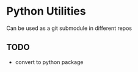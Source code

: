 # Python Utilities

Can be used as a git submodule in different repos

## TODO

* convert to python package 
